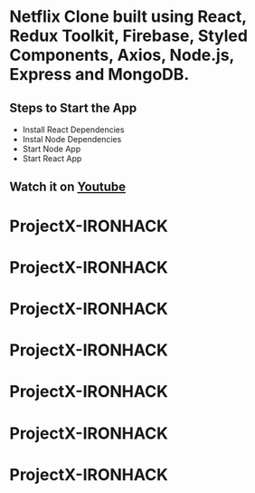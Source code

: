 # Netflix Clone built using React, Redux Toolkit, Firebase, Styled Components, Axios, Node.js, Express and MongoDB.

## Steps to Start the App

+ Install React Dependencies
+ Instal Node Dependencies
+ Start Node App
+ Start React App


## Watch it on [Youtube](https://www.youtube.com/watch?v=HgaJW2I4Mbk)

# ProjectX-IRONHACK
# ProjectX-IRONHACK
# ProjectX-IRONHACK
# ProjectX-IRONHACK
# ProjectX-IRONHACK
# ProjectX-IRONHACK
# ProjectX-IRONHACK
